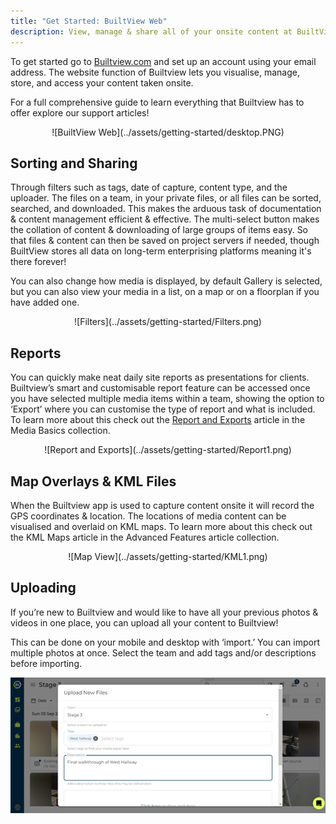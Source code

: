 ```yaml
---
title: "Get Started: BuiltView Web"
description: View, manage & share all of your onsite content at BuiltView.com
---
```

To get started go to [Builtview.com](https://builtview.com) and set up an account using your email address. The website function of Builtview lets you visualise, manage, store, and access your content taken onsite.

For a full comprehensive guide to learn everything that Builtview has to offer explore our support articles! 

<center>
![BuiltView Web](../assets/getting-started/desktop.PNG)
</center>

## Sorting and Sharing

Through filters such as tags, date of capture, content type, and the uploader. The files on a team, in your private files, or all files can be sorted, searched, and downloaded. This makes the arduous task of documentation & content management efficient & effective. The multi-select button makes the collation of content & downloading of large groups of items easy. So that files & content can then be saved on project servers if needed, though BuiltView stores all data on long-term enterprising platforms meaning it's there forever!

You can also change how media is displayed, by default Gallery is selected, but you can also view your media in a list, on a map or on a floorplan if you have added one.

<center>
![Filters](../assets/getting-started/Filters.png)
</center>

## Reports

You can quickly make neat daily site reports as presentations for clients. Builtview’s smart and customisable report feature can be accessed once you have selected multiple media items within a team, showing the option to ‘Export’ where you can customise the type of report and what is included. To learn more about this check out the [Report and Exports](https://?) article in the Media Basics collection. 

<center>
![Report and Exports](../assets/getting-started/Report1.png)
</center>

## Map Overlays & KML Files

When the Builtview app is used to capture content onsite it will record the GPS coordinates & location. The locations of media content can be visualised and overlaid on KML maps. To learn more about this check out the KML Maps article in the Advanced Features article collection.

<center>
![Map View](../assets/getting-started/KML1.png)
</center>

## Uploading

If you’re new to Builtview and would like to have all your previous photos & videos in one place, you can upload all your content to Builtview!

This can be done on your mobile and desktop with ‘import.’ You can import multiple photos at once. Select the team and add tags and/or descriptions before importing.


![Upload](../assets/getting-started/Import1.png)